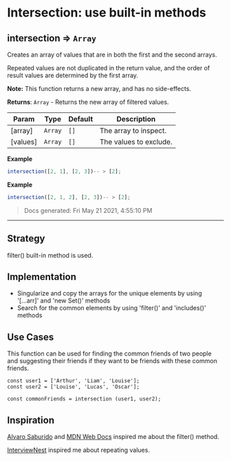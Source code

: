 # Intersection: use built-in methods

<!-- BEGIN DOCS -->

<a name="intersection"></a>

## intersection ⇒ <code>Array</code>

Creates an array of values that are in both the first and the second arrays.

Repeated values are not duplicated in the return value,
and the order of result values are determined by the first array.

**Note:** This function returns a new array, and has no side-effects.

**Returns**: <code>Array</code> - Returns the new array of filtered values.

| Param    | Type               | Default         | Description            |
| -------- | ------------------ | --------------- | ---------------------- |
| [array]  | <code>Array</code> | <code>[]</code> | The array to inspect.  |
| [values] | <code>Array</code> | <code>[]</code> | The values to exclude. |

**Example**

```js
intersection([2, 1], [2, 3])-- > [2];
```

**Example**

```js
intersection([2, 1, 2], [2, 3])-- > [2];
```

> Docs generated: Fri May 21 2021, 4:55:10 PM

<!-- END DOCS -->

---

## Strategy

filter() built-in method is used.

## Implementation

- Singularize and copy the arrays for the unique elements by using '[...arr]' and 'new Set()' methods
- Search for the common elements by using 'filter()' and 'includes()' methods

## Use Cases

This function can be used for finding the common friends of two people and suggesting their friends if they want to be friends with these common friends.

```JS
const user1 = ['Arthur', 'Liam', 'Louise'];
const user2 = ['Louise', 'Lucas', 'Oscar'];

const commonFriends = intersection (user1, user2);
```

## Inspiration

[Alvaro Saburido](https://medium.com/@alvaro.saburido/set-theory-for-arrays-in-es6-eb2f20a61848) and [MDN Web Docs](https://developer.mozilla.org/en-US/docs/Web/JavaScript/Reference/Global_Objects/Array/filter) inspired me about the filter() method.

[InterviewNest](https://www.youtube.com/watch?v=dvPybpgk5Y4&t=3s) inspired me about repeating values.
